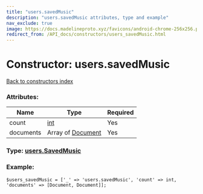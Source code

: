 ```yaml
---
title: "users.savedMusic"
description: "users.savedMusic attributes, type and example"
nav_exclude: true
image: https://docs.madelineproto.xyz/favicons/android-chrome-256x256.png
redirect_from: /API_docs/constructors/users_savedMusic.html
---
```

# Constructor: users.savedMusic  
[Back to constructors index](/API_docs/constructors/index.html)



### Attributes:

| Name     |    Type       | Required |
|----------|---------------|----------|
|count|[int](/API_docs/types/int.html) | Yes|
|documents|Array of [Document](/API_docs/types/Document.html) | Yes|



### Type: [users.SavedMusic](/API_docs/types/users.SavedMusic.html)


### Example:

```
$users_savedMusic = ['_' => 'users.savedMusic', 'count' => int, 'documents' => [Document, Document]];
```  
